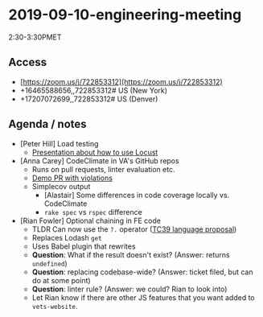 # 2019-09-10-engineering-meeting

2:30-3:30PMET

## Access

* [https://zoom.us/j/722853312](https://zoom.us/j/722853312)
* +16465588656,,722853312\# US \(New York\)
* +17207072699,,722853312\# US \(Denver\)

## Agenda / notes

* \[Peter Hill\] Load testing
  * [Presentation about how to use Locust](https://docs.google.com/presentation/d/1yFqFQHjzrVnVz13aj3J1npez0LXAU5od5myLBKkEsyg/edit?usp=sharing)
* \[Anna Carey\] CodeClimate in VA's GitHub repos
  * Runs on pull requests, linter evaluation etc.
  * [Demo PR with violations](https://github.com/department-of-veterans-affairs/vets-api/pull/3263)
  * Simplecov output
    * \[Alastair\] Some differences in code coverage locally vs. CodeClimate
    * `rake spec` vs `rspec` difference
* \[Rian Fowler\] Optional chaining in FE code
  * TLDR Can now use the `?.` operator \([TC39 language proposal](https://github.com/tc39/proposal-optional-chaining)\)
  * Replaces Lodash `get`
  * Uses Babel plugin that rewrites
  * **Question**: What if the result doesn't exist? \(Answer: returns `undefined`\)
  * **Question**: replacing codebase-wide? \(Answer: ticket filed, but can do at some point\)
  * **Question**: linter rule? \(Answer: we could? Rian to look into\)
  * Let Rian know if there are other JS features that you want added to `vets-website`.

